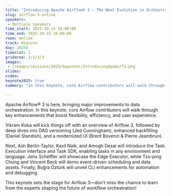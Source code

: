 ```yaml
---
title: "Introducing Apache Airflow® 3 – The Next Evolution in Orchestration"
slug: airflow-3-online
speakers:
 - Multiple speakers
time_start: 2025-10-15 14:00:00
time_end: 2025-10-15 16:00:00
room: Online
track: Keynote
day: 20254
timeslot: 1
gridarea: 1/2/3/3
images: 
 - /images/sessions/2025/keynotes/IntroducingApaAirf3.png
slides:
video: 
keynote2025: true
summary: "In this keynote, core Airflow contributors will walk through key enhancements that boost flexibility, efficiency, and user experience."

---
```


Apache Airflow® 3 is here, bringing major improvements to data orchestration. In this keynote, core Airflow contributors will walk through key enhancements that boost flexibility, efficiency, and user experience.

Vikram Koka will kick things off with an overview of Airflow 3, followed by deep dives into DAG versioning (Jed Cunningham), enhanced backfilling (Daniel Standish), and a modernized UI (Brent Bovenzi & Pierre Jeambrun).

Next, Ash Berlin-Taylor, Kaxil Naik, and Amogh Desai will introduce the Task Execution Interface and Task SDK, enabling tasks in any environment and language. Jens Scheffler will showcase the Edge Executor, while Tzu-ping Chung and Vincent Beck will demo event-driven scheduling and data assets. Finally, Buğra Öztürk will unveil CLI enhancements for automation and debugging.

This keynote sets the stage for Airflow 3—don’t miss the chance to learn from the experts shaping the future of workflow orchestration!